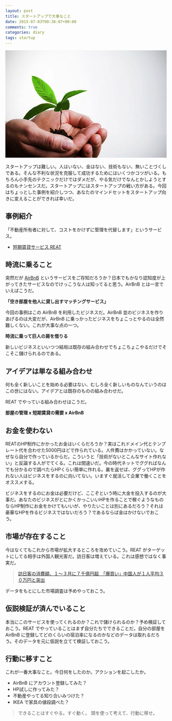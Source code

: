 ```yaml
---
layout: post
title: スタートアップで大事なこと
date: 2015-07-03T00:38:07+00:00
comments: true
categories: diary
tags: startup
---
```


<img src="/images/2015/07/startup.jpg" class="image">

スタートアップは難しい。人はいない、金はない、技術もない、無いことづくしである。そんな不利な状況を克服して成功するためにはいくつかコツがいる。もちろん小手先のテクニックだけではダメだが、やる気だけでなんとかしようとするのもナンセンスだ。スタートアップにはスタートアップの戦い方がある。今回はちょっとした事例を紹介しつつ、あなたのマインドセットをスタートアップ向きに変えることができれば幸いだ。

## 事例紹介
「不動産所有者に対して、コストをかけずに管理を代替します」というサービス。

- [短期賃貸サービス REAT](http://www.reat.asia/index.html)

## 時流に乗ること
突然だが [AirBnB](https://www.airbnb.jp/) というサービスをご存知だろうか？日本でもかなり認知度が上がってきたサービスなのでけっこうな人は知ってると思う。AirBnB とは一言でいえばこうだ。

**「空き部屋を他人に貸し出すマッチングサービス」**

今回の事例はこの AirBnB を利用したビジネスだ。AirBnB 並のビジネスを作りあげるのは大変だが、AirBnB に乗っかったビジネスをちょこっとやるのは全然難しくない。これが大事な点の一つ。

**時流に乗って巨人の肩を借りる**

新しいビジネスといいつつ結局は既存の組み合わせでちょこちょこやるだけでそこそこ儲けられるのである。

## アイデアは単なる組み合わせ
何も全く新しいことを始める必要はない、むしろ全く新しいものなんていうのはこの世にはない。アイデアとは既存のものの組み合わせだ。

REAT でやっている組み合わせはこうだ。

**部屋の管理 x 短期賃貸の需要 x AirBnB**

## お金を使わない
REATのHP制作にかかったお金はいくらだろうか？実はこれドメイン代とテンプレート代を合わせた5000円ほどで作られている。人件費はかかっていない。なぜなら自分で作っているからだ。こういうと「技術がないとこんなサイト作れない」と反論する人がでてくる。これは間違いだ。今の時代ネットでググればなんでも分かるので調べたらHPくらい簡単に作れる。裏を返せば、ググってHPが作れない人はビジネスをするのに向いてない。いますぐ就活して企業で働くことをオススメする。

ビジネスをするのにお金は必要だけど、ここぞという時に大金を投入するのが大事だ。あなたのビジネスがとにかくかっこいいHPを作ることで稼ぐようなものならHP制作にお金をかけてもいいが、やりたいことは別にあるだろう？それは豪華なHPを作るビジネスではないだろう？であるならば金はかけないでおこう。

## 市場が存在すること
今はなくてもこれから市場が拡大するところを攻めていこう。REAT がターゲットにしてる相手は外国人観光客だ。訪日客は増えている。これは感想ではなく事実だ。

> [訪日客の消費額、１～３月に７千億円超　「爆買い」中国人が１人平均３０万円と突出](http://www.sankei.com/life/news/150430/lif1504300021-n1.html)

データをもとにした市場調査は予めやっておこう。

## 仮説検証が済んでいること
本当にこのサービスを使ってくれるのか？これで儲けられるのか？予め検証しておこう。REAT でやっていることはまず自分たちでできることだ。自分の部屋を AirBnB に登録してどのくらいの宿泊率になるのかなどのデータは取れるだろう。そのデータを元に仮説を立てて検証しておこう。

## 行動に移すこと
これが一番大事なこと。今日何をしたのか。アクションを起こしたか。

- AirBnB にアカウント登録してみた？
- HP試しに作ってみた？
- 不動産やってる知り合いみつけた？
- IKEA で家具の値段調べた？

> できることはすぐやる。すぐ動く。
> 頭を使って考えて、行動に移せ。
